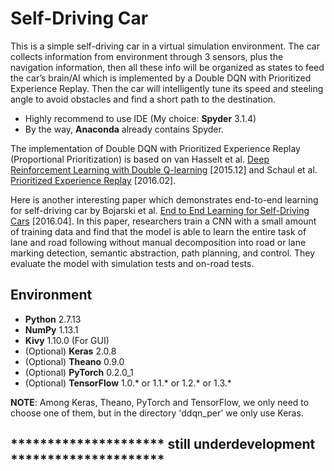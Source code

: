 # Self-Driving Car

This is a simple self-driving car in a virtual simulation environment. The car collects information from environment through 3 sensors, plus the navigation information, then all these info will be organized as states to feed the car’s brain/AI which is implemented by a Double DQN with Prioritized Experience Replay. Then the car will intelligently tune its speed and steeling angle to avoid obstacles and find a short path to the destination.

- Highly recommend to use IDE (My choice: <b>Spyder</b> 3.1.4)
- By the way, <b>Anaconda</b> already contains Spyder.

The implementation of Double DQN with Prioritized Experience Replay (Proportional Prioritization) is based on van Hasselt et al. [Deep Reinforcement Learning with Double Q-learning](https://arxiv.org/pdf/1509.06461.pdf) [2015.12] and Schaul et al. [Prioritized Experience Replay](https://arxiv.org/pdf/1511.05952.pdf) [2016.02].

Here is another interesting paper which demonstrates end-to-end learning for self-driving car by Bojarski et al. [End to End Learning for Self-Driving Cars](https://arxiv.org/pdf/1604.07316.pdf) [2016.04]. In this paper, researchers train a CNN with a small amount of training data and find that the model is able to learn the entire task of lane and road following without manual decomposition into road or lane marking detection, semantic abstraction, path planning, and control. They evaluate the model with simulation tests and on-road tests.

## Environment
- <b>Python</b> 2.7.13
- <b>NumPy</b> 1.13.1
- <b>Kivy</b> 1.10.0 (For GUI)
- (Optional) <b>Keras</b> 2.0.8
- (Optional) <b>Theano</b> 0.9.0
- (Optional) <b>PyTorch</b> 0.2.0_1
- (Optional) <b>TensorFlow</b> 1.0.* or 1.1.* or 1.2.* or 1.3.*

<b>NOTE</b>: Among Keras, Theano, PyTorch and TensorFlow, we only need to choose one of them, but in the directory 'ddqn_per' we only use Keras.

## ********************* still underdevelopment *********************
